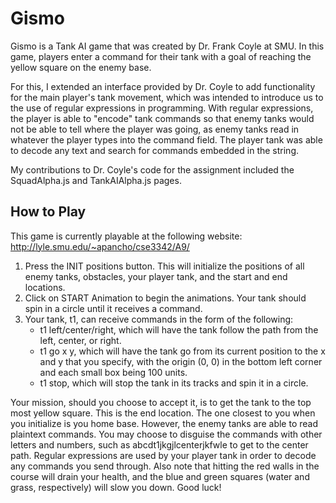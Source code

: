 # Gismo

Gismo is a Tank AI game that was created by Dr. Frank Coyle at SMU. In this game, players enter a command for their tank with a goal of reaching the yellow square on the enemy base.

For this, I extended an interface provided by Dr. Coyle to add functionality for the main player's tank movement, which was intended to introduce us to the use of regular expressions in programming. With regular expressions, the player is able to "encode" tank commands so that enemy tanks would not be able to tell where the player was going, as enemy tanks read in whatever the player types into the command field. The player tank was able to decode any text and search for commands embedded in the string.

My contributions to Dr. Coyle's code for the assignment included the SquadAlpha.js and TankAIAlpha.js pages.

## How to Play
This game is currently playable at the following website: http://lyle.smu.edu/~apancho/cse3342/A9/

1. Press the INIT positions button. This will initialize the positions of all enemy tanks, obstacles, your player tank, and the start and end locations.
2. Click on START Animation to begin the animations. Your tank should spin in a circle until it receives a command.
3. Your tank, t1, can receive commands in the form of the following:
    * t1 left/center/right, which will have the tank follow the path from the left, center, or right.
    * t1 go x y, which will have the tank go from its current position to the x and y that you specify, with the origin (0, 0) in the bottom left corner and each small box being 100 units.
    * t1 stop, which will stop the tank in its tracks and spin it in a circle.


Your mission, should you choose to accept it, is to get the tank to the top most yellow square. This is the end location. The one closest to you when you initialize is you home base. However, the enemy tanks are able to read plaintext commands. You may choose to disguise the commands with other letters and numbers, such as abcdt1jkgjlcenterjkfwle to get to the center path. Regular expressions are used by your player tank in order to decode any commands you send through. Also note that hitting the red walls in the course will drain your health, and the blue and green squares (water and grass, respectively) will slow you down. Good luck! 
